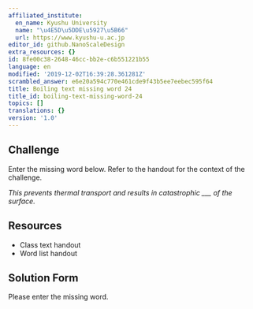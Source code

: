 ```yaml
---
affiliated_institute:
  en_name: Kyushu University
  name: "\u4E5D\u5DDE\u5927\u5B66"
  url: https://www.kyushu-u.ac.jp
editor_id: github.NanoScaleDesign
extra_resources: {}
id: 8fe00c38-2648-46cc-bb2e-c6b551221b55
language: en
modified: '2019-12-02T16:39:28.361281Z'
scrambled_answer: e6e20a594c770e461cde9f43b5ee7eebec595f64
title: Boiling text missing word 24
title_id: boiling-text-missing-word-24
topics: []
translations: {}
version: '1.0'
---
```


## Challenge
Enter the missing word below. Refer to the handout for the context of the challenge.

*This prevents thermal transport and results in catastrophic ___ of the surface.*


## Resources
- Class text handout
- Word list handout


## Solution Form
Please enter the missing word.
